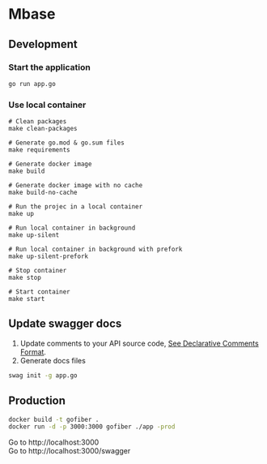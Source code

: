 # Mbase

## Development

### Start the application 


```bash
go run app.go
```

### Use local container

```
# Clean packages
make clean-packages

# Generate go.mod & go.sum files
make requirements

# Generate docker image
make build

# Generate docker image with no cache
make build-no-cache

# Run the projec in a local container
make up

# Run local container in background
make up-silent

# Run local container in background with prefork
make up-silent-prefork

# Stop container
make stop

# Start container
make start
```

## Update swagger docs

1. Update comments to your API source code, [See Declarative Comments Format](https://swaggo.github.io/swaggo.io/declarative_comments_format/).
2. Generate docs files
```bash
swag init -g app.go
```

## Production

```bash
docker build -t gofiber .
docker run -d -p 3000:3000 gofiber ./app -prod
```

Go to http://localhost:3000\
Go to http://localhost:3000/swagger